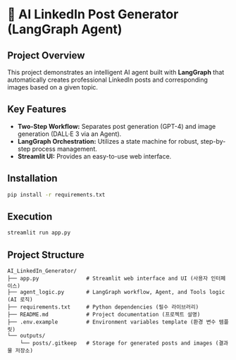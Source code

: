 # 🚀 AI LinkedIn Post Generator (LangGraph Agent)

## Project Overview
This project demonstrates an intelligent AI agent built with **LangGraph** that automatically creates professional LinkedIn posts and corresponding images based on a given topic.

## Key Features
- **Two-Step Workflow:** Separates post generation (GPT-4) and image generation (DALL·E 3 via an Agent).
- **LangGraph Orchestration:** Utilizes a state machine for robust, step-by-step process management.
- **Streamlit UI:** Provides an easy-to-use web interface.

## Installation
```bash
pip install -r requirements.txt
```

## Execution
```bash
streamlit run app.py
```

## Project Structure
```
AI_LinkedIn_Generator/
├── app.py               # Streamlit web interface and UI (사용자 인터페이스)
├── agent_logic.py       # LangGraph workflow, Agent, and Tools logic (AI 로직)
├── requirements.txt     # Python dependencies (필수 라이브러리)
├── README.md            # Project documentation (프로젝트 설명)
├── .env.example         # Environment variables template (환경 변수 템플릿)
└── outputs/
    └── posts/.gitkeep   # Storage for generated posts and images (결과물 저장소)
```
